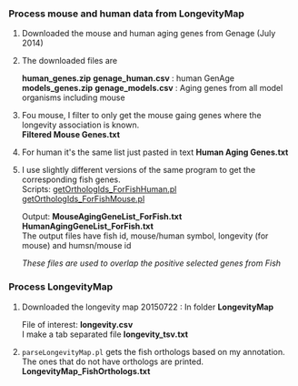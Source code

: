 ### Process mouse and human data from LongevityMap

1. Downloaded the mouse and human aging genes from Genage (July 2014)
2. The downloaded files are   
     
   **human_genes.zip**	**genage_human.csv** : human GenAge  
   **models_genes.zip**	**genage_models.csv** : Aging genes from all model organisms including mouse  
   
3. Fou mouse, I filter to only get the mouse gaing genes where the longevity association is known.  
   **Filtered Mouse Genes.txt**
   
4. For human it's the same list just pasted in text
   **Human Aging Genes.txt**      
   
5. I use slightly different versions of the same program to get the corresponding fish genes.  
   Scripts: [getOrthologIds_ForFishHuman.pl](HumanAgingGenes/getOrthologIds_ForFishHuman.pl)  
            [getOrthologIds_ForFishMouse.pl](HumanAgingGenes/getOrthologIds_ForFishMouse.pl)
            
   Output:  **MouseAgingGeneList_ForFish.txt**  
            **HumanAgingGeneList_ForFish.txt**  
            The output files have fish id, mouse/human symbol, longevity (for mouse) and humsn/mouse id
            
    _These files are used to overlap the positive selected genes from Fish_
    

### Process LongevityMap

1. Downloaded the longevity map 20150722 : In folder **LongevityMap**  
     
   File of interest: **longevity.csv**  
   I make a tab separated file **longevity_tsv.txt**
   
2. `parseLongevityMap.pl` gets the fish orthologs based on my annotation. The ones that do not have orthologs are printed.  
   **LongevityMap_FishOrthologs.txt**  
   